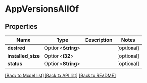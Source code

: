 # AppVersionsAllOf

## Properties

Name | Type | Description | Notes
------------ | ------------- | ------------- | -------------
**desired** | Option<**String**> |  | [optional]
**installed_size** | Option<**i32**> |  | [optional]
**status** | Option<**String**> |  | [optional]

[[Back to Model list]](../README.md#documentation-for-models) [[Back to API list]](../README.md#documentation-for-api-endpoints) [[Back to README]](../README.md)


